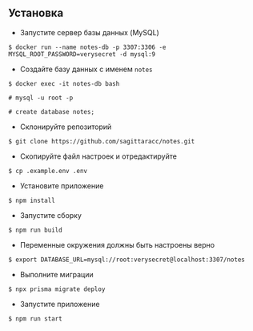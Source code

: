 ## Установка
- Запустите сервер базы данных (MySQL)

`$ docker run --name notes-db -p 3307:3306 -e MYSQL_ROOT_PASSWORD=verysecret -d mysql:9`

- Создайте базу данных с именем `notes`

`$ docker exec -it notes-db bash`

`# mysql -u root -p`

`# create database notes;`

- Склонируйте репозиторий

`$ git clone https://github.com/sagittaracc/notes.git`

- Скопируйте файл настроек и отредактируйте

`$ cp .example.env .env`

- Установите приложение

`$ npm install`

- Запустите сборку

`$ npm run build`

- Переменные окружения должны быть настроены верно

`$ export DATABASE_URL=mysql://root:verysecret@localhost:3307/notes`

- Выполните миграции

`$ npx prisma migrate deploy`

- Запустите приложение

`$ npm run start`
